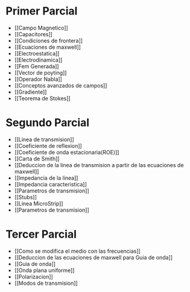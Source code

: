 # Primer Parcial
- [[Campo Magnetico]]
- [[Capacitores]]
- [[Condiciones de frontera]]
- [[Ecuaciones de maxwell]]
- [[Electroestatica]]
- [[Electrodinamica]]
- [[Fem Generada]]
- [[Vector de poyting]]
- [[Operador Nabla]]
- [[Conceptos avanzados de campos]]
- [[Gradiente]]
- [[Teorema de Stokes]]


# Segundo Parcial
- [[Linea de transmision]]
- [[Coeficiente de reflexion]]
- [[Coeficiente de onda estacionaria(ROE)]]
- [[Carta de Smith]]
- [[Deduccion de la linea de transmision a partir de las ecuaciones de maxwell]]
- [[Impedancia de la linea]]
- [[Impedancia caracteristica]]
- [[Parametros de transmision]]
- [[Stubs]]
- [[Linea MicroStrip]]
- [[Parametros de transmision]]

# Tercer Parcial
- [[Como se modifica el medio con las frecuencias]]
- [[Deduccion de las ecuaciones de maxwell para Guia de onda]]
- [[Guia de onda]]
- [[Onda plana uniforme]]
- [[Polarizacion]]
- [[Modos de transmision]]
